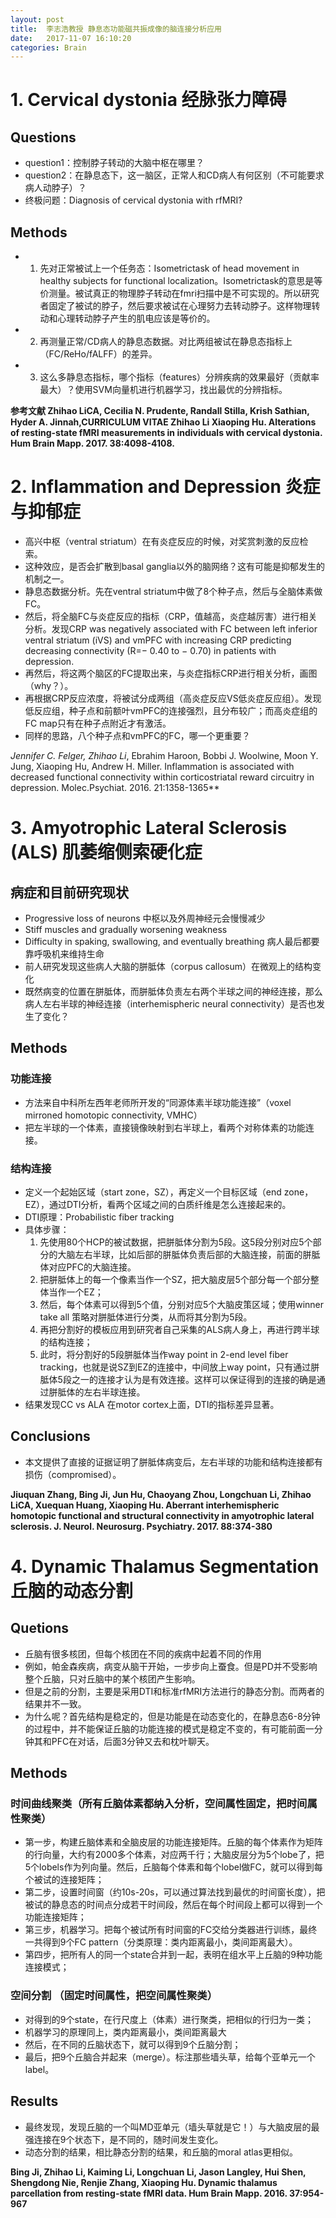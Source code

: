 ```yaml
---
layout: post
title:  李志浩教授 静息态功能磁共振成像的脑连接分析应用
date:   2017-11-07 16:10:20
categories: Brain
---
```


# 1. Cervical dystonia 经脉张力障碍
## Questions
* question1：控制脖子转动的大脑中枢在哪里？
* question2：在静息态下，这一脑区，正常人和CD病人有何区别（不可能要求病人动脖子）？
* 终极问题：Diagnosis of cervical dystonia with rfMRI?


## Methods
* 1. 先对正常被试上一个任务态：Isometrictask of head movement in healthy subjects for functional localization。Isometrictask的意思是等价测量。被试真正的物理脖子转动在fmri扫描中是不可实现的。所以研究者固定了被试的脖子，然后要求被试在心理努力去转动脖子。这样物理转动和心理转动脖子产生的肌电应该是等价的。
* 2. 再测量正常/CD病人的静息态数据。对比两组被试在静息态指标上（FC/ReHo/fALFF）的差异。
* 3. 这么多静息态指标，哪个指标（features）分辨疾病的效果最好（贡献率最大）？使用SVM向量机进行机器学习，找出最优的分辨指标。

**参考文献 Zhihao LiCA, Cecilia N. Prudente, Randall Stilla, Krish Sathian, Hyder A. Jinnah,CURRICULUM VITAE Zhihao Li Xiaoping Hu. Alterations of resting-state fMRI measurements in individuals with cervical dystonia. Hum Brain Mapp. 2017. 38:4098-4108.**


# 2. Inflammation and Depression 炎症与抑郁症

* 高兴中枢（ventral striatum）在有炎症反应的时候，对奖赏刺激的反应检索。
* 这种效应，是否会扩散到basal ganglia以外的脑网络？这有可能是抑郁发生的机制之一。
* 静息态数据分析。先在ventral striatum中做了8个种子点，然后与全脑体素做FC。
* 然后，将全脑FC与炎症反应的指标（CRP，值越高，炎症越厉害）进行相关分析。发现CRP was negatively associated with FC between left inferior ventral striatum (iVS) and vmPFC with increasing CRP predicting decreasing connectivity (R=− 0.40 to − 0.70) in patients with depression.
* 再然后，将这两个脑区的FC提取出来，与炎症指标CRP进行相关分析，画图（why？）。
* 再根据CRP反应浓度，将被试分成两组（高炎症反应VS低炎症反应组）。发现低反应组，种子点和前额叶vmPFC的连接强烈，且分布较广；而高炎症组的FC map只有在种子点附近才有激活。
* 同样的思路，八个种子点和vmPFC的FC，哪一个更重要？


**Jennifer C. Felger*, Zhihao Li*, Ebrahim Haroon, Bobbi J. Woolwine, Moon Y. Jung, Xiaoping Hu, Andrew H. Miller. Inflammation is associated with decreased functional connectivity within corticostriatal reward circuitry in depression. Molec.Psychiat. 2016. 21:1358-1365**

# 3. Amyotrophic Lateral Sclerosis (ALS) 肌萎缩侧索硬化症
## 病症和目前研究现状
* Progressive loss of neurons 中枢以及外周神经元会慢慢减少
* Stiff muscles and gradually worsening weakness
* Difficulty in spaking, swallowing, and eventually breathing 病人最后都要靠呼吸机来维持生命
* 前人研究发现这些病人大脑的胼胝体（corpus callosum）在微观上的结构变化
* 既然病变的位置在胼胝体，而胼胝体负责左右两个半球之间的神经连接，那么病人左右半球的神经连接（interhemispheric neural connectivity）是否也发生了变化？

## Methods

### 功能连接
* 方法来自中科所左西年老师所开发的“同源体素半球功能连接”（voxel mirroned homotopic connectivity, VMHC）
* 把左半球的一个体素，直接镜像映射到右半球上，看两个对称体素的功能连接。

### 结构连接
* 定义一个起始区域（start zone，SZ），再定义一个目标区域（end zone，EZ），通过DTI分析，看两个区域之间的白质纤维是怎么连接起来的。
* DTI原理：Probabilistic fiber tracking
* 具体步骤：
   1. 先使用80个HCP的被试数据，把胼胝体分割为5段。这5段分别对应5个部分的大脑左右半球，比如后部的胼胝体负责后部的大脑连接，前面的胼胝体对应PFC的大脑连接。
   2. 把胼胝体上的每一个像素当作一个SZ，把大脑皮层5个部分每一个部分整体当作一个EZ；
   3. 然后，每个体素可以得到5个值，分别对应5个大脑皮策区域；使用winner take all 策略对胼胝体进行分类，从而将其分割为5段。
   4. 再把分割好的模板应用到研究者自己采集的ALS病人身上，再进行跨半球的结构连接；
   5. 此时，将分割好的5段胼胝体当作way point in 2-end level fiber tracking，也就是说SZ到EZ的连接中，中间放上way point，只有通过胼胝体5段之一的连接才认为是有效连接。这样可以保证得到的连接的确是通过胼胝体的左右半球连接。
* 结果发现CC vs ALA 在motor cortex上面，DTI的指标差异显著。

## Conclusions
* 本文提供了直接的证据证明了胼胝体病变后，左右半球的功能和结构连接都有损伤（compromised）。

**Jiuquan Zhang, Bing Ji, Jun Hu, Chaoyang Zhou, Longchuan Li, Zhihao LiCA, Xuequan Huang, Xiaoping Hu. Aberrant interhemispheric homotopic functional
and structural connectivity in amyotrophic lateral sclerosis. J. Neurol. Neurosurg. Psychiatry. 2017. 88:374-380**

# 4. Dynamic Thalamus Segmentation 丘脑的动态分割

## Quetions
* 丘脑有很多核团，但每个核团在不同的疾病中起着不同的作用
* 例如，帕金森疾病，病变从脑干开始，一步步向上蚕食。但是PD并不受影响整个丘脑，只对丘脑中的某个核团产生影响。
* 但是之前的分割，主要是采用DTI和标准rfMRI方法进行的静态分割。而两者的结果并不一致。
* 为什么呢？首先结构是稳定的，但是功能是在动态变化的，在静息态6-8分钟的过程中，并不能保证丘脑的功能连接的模式是稳定不变的，有可能前面一分钟其和PFC在对话，后面3分钟又去和枕叶聊天。

## Methods

### 时间曲线聚类（所有丘脑体素都纳入分析，空间属性固定，把时间属性聚类）
* 第一步，构建丘脑体素和全脑皮层的功能连接矩阵。丘脑的每个体素作为矩阵的行向量，大约有2000多个体素，对应两千行；大脑皮层分为5个lobe了，把5个lobels作为列向量。然后，丘脑每个体素和每个lobel做FC，就可以得到每个被试的连接矩阵；
* 第二步，设置时间窗（约10s-20s，可以通过算法找到最优的时间窗长度），把被试的静息态的时间点分成若干时间段，然后在每个时间段上都可以得到一个功能连接矩阵；
* 第三步，机器学习。把每个被试所有时间窗的FC交给分类器进行训练，最终一共得到9个FC pattern（分类原理：类内距离最小，类间距离最大）。
* 第四步，把所有人的同一个state合并到一起，表明在组水平上丘脑的9种功能连接模式；

### 空间分割 （固定时间属性，把空间属性聚类）
* 对得到的9个state，在行尺度上（体素）进行聚类，把相似的行归为一类；
* 机器学习的原理同上，类内距离最小，类间距离最大
* 然后，在不同的丘脑状态下，就可以得到9个丘脑分割；
* 最后，把9个丘脑合并起来（merge）。标注那些墙头草，给每个亚单元一个label。

## Results
* 最终发现，发现丘脑的一个叫MD亚单元（墙头草就是它！）与大脑皮层的最强连接在9个状态下，是不同的，随时间发生变化。
* 动态分割的结果，相比静态分割的结果，和丘脑的moral atlas更相似。

**Bing Ji, Zhihao Li, Kaiming Li, Longchuan Li, Jason Langley, Hui Shen,
Shengdong Nie, Renjie Zhang, Xiaoping Hu. Dynamic thalamus parcellation from
resting-state fMRI data. Hum Brain Mapp. 2016. 37:954-967**
